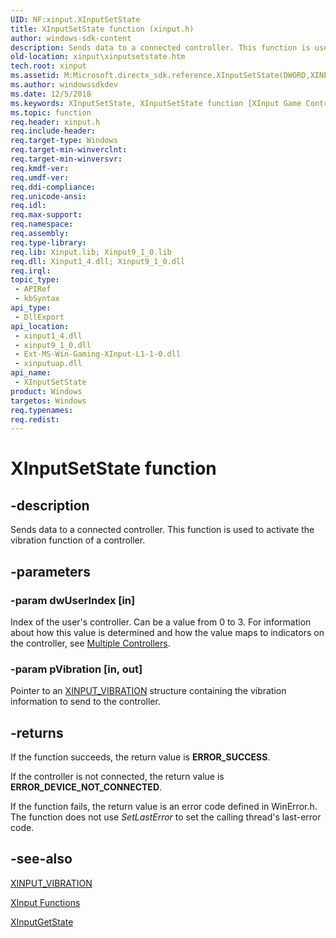 ```yaml
---
UID: NF:xinput.XInputSetState
title: XInputSetState function (xinput.h)
author: windows-sdk-content
description: Sends data to a connected controller. This function is used to activate the vibration function of a controller.
old-location: xinput\xinputsetstate.htm
tech.root: xinput
ms.assetid: M:Microsoft.directx_sdk.reference.XInputSetState(DWORD,XINPUT_VIBRATION*@)
ms.author: windowssdkdev
ms.date: 12/5/2018
ms.keywords: XInputSetState, XInputSetState function [XInput Game Controller APIs], xinput.xinputsetstate, xinput/XInputSetState
ms.topic: function
req.header: xinput.h
req.include-header: 
req.target-type: Windows
req.target-min-winverclnt: 
req.target-min-winversvr: 
req.kmdf-ver: 
req.umdf-ver: 
req.ddi-compliance: 
req.unicode-ansi: 
req.idl: 
req.max-support: 
req.namespace: 
req.assembly: 
req.type-library: 
req.lib: Xinput.lib; Xinput9_1_0.lib
req.dll: Xinput1_4.dll; Xinput9_1_0.dll
req.irql: 
topic_type:
 - APIRef
 - kbSyntax
api_type:
 - DllExport
api_location:
 - xinput1_4.dll
 - xinput9_1_0.dll
 - Ext-MS-Win-Gaming-XInput-L1-1-0.dll
 - xinputuap.dll
api_name:
 - XInputSetState
product: Windows
targetos: Windows
req.typenames: 
req.redist: 
---
```


# XInputSetState function


## -description


Sends data to a connected controller. This function is used to activate the vibration function of a controller.


## -parameters




### -param dwUserIndex [in]

Index of the user's controller. Can be a value from 0 to 3. For information about how this value is determined and how the value maps to indicators on the controller, see <a href="https://msdn.microsoft.com/en-us/library/Ee417001(v=VS.85).aspx">Multiple Controllers</a>.


### -param pVibration [in, out]

Pointer to an <a href="https://msdn.microsoft.com/en-us/library/Ee419273(v=VS.85).aspx">XINPUT_VIBRATION</a> structure containing the vibration information to send to the controller.


## -returns



If the function succeeds, the return value is <b>ERROR_SUCCESS</b>.

If the controller is not connected, the return value is <b>ERROR_DEVICE_NOT_CONNECTED</b>.

If the function fails, the return value is an error code defined in WinError.h. The function does not use <i>SetLastError</i> to set the calling thread's last-error code.




## -see-also




<a href="https://msdn.microsoft.com/en-us/library/Ee419273(v=VS.85).aspx">XINPUT_VIBRATION</a>



<a href="https://msdn.microsoft.com/c1533555-9094-0030-f025-6f47e9002e1a">XInput Functions</a>



<a href="https://msdn.microsoft.com/en-us/library/Ee419267(v=VS.85).aspx">XInputGetState</a>
 

 

